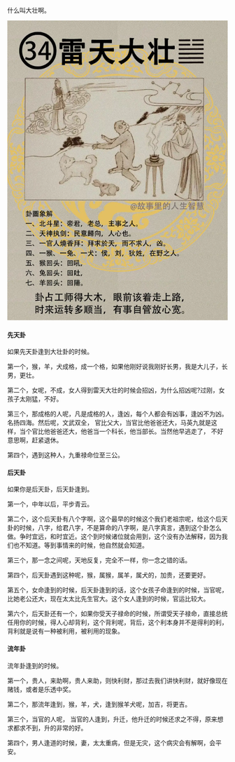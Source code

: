 什么叫大壮啊。

![图片](../img/雷天大壮.jpg)

#### 先天卦

如果先天卦逢到大壮卦的时候。

第一个，猴，羊，犬成格，成一个格，如果他刚好说我刚好长男，我是大儿子，长男，更壮。

第二个，女呢，不成，女人得到雷天大壮的时候会招凶，为什么招凶呢?过刚，女孩子太刚猛，不好。

第三个，那成格的人呢，凡是成格的人，逢凶，每个人都会有凶事，逢凶不为凶。名扬四海。然后呢，文武双全， 官比父大，当官比他爸爸还大，马英九就是这样，当个官比他爸爸还大，他爸当一个科长，他当部长。当然他早逃走了， 不好意思啊，赶紧退休。

第四个，遇到这种人，九重禄命位至三公。

#### 后天卦

如果你是后天卦，后天卦逢到。

第一个，中年以后，平步青云。

第二个，这个后天卦有八个字啊，这个最早的时候这个我们老祖宗呢，给这个后天卦的时候，八字，给君八字，不是算命的八字啊，是八字真言，遇到这个卦怎么做。争时宜远，和时宜近。这个到时候诸位就会用到，这个没有办法解释，因为我们也不知道。等到事情来的时候，他自然就会知道。

第三个，那一念之间呢，天地反复，完全不一样，你一念之错的话。

第四个，后天卦遇到这种呢，猴，属猴，属羊，属犬的，加贵，还要更好。

第五个，女命逢到的时候，后天卦逢到的话，这个女孩子命逢到的时候，当官呢，比她老公还大，现在太太比先生官大。这个女人逢到的时候，官运比较大。

第六个，后天卦还有一个，如果你受天子禄命的时候，所谓受天子禄命，直接总统任用你的时候，得人心却背利，这个背利呢，背后，这个利本身并不是得利的利，背利就是说有一种被利用，被利用的现象。

#### 流年卦

流年卦逢到的时候。

第一个，贵人，来助啊，贵人来助，则快利财，那过去我们讲快利财，就好像现在赌钱，或者是乐透中奖。

第二个，那流年逢到，猴，羊，犬，逢到猴羊犬呢，加吉，将更吉。

第三个，当官的人呢， 当官的人逢到，升迁，他升迁的时候还求之不得，原来想求都求不到，升的非常的好。

第四个，男人逢道的时候，妻，太太重病，但是无灾，这个病灾会有解啊，会平安。
